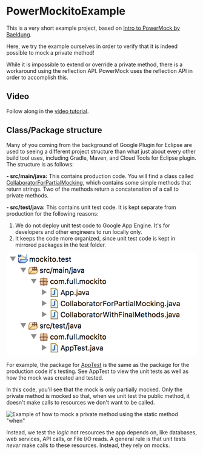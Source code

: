 # PowerMockitoExample

This is a very short example project, based on [Intro to PowerMock by Baeldung](http://www.baeldung.com/intro-to-powermock).

Here, we try the example ourselves in order to verify that it is indeed possible to mock a private method!

While it is impossible to extend or override a private method, there is a workaround using the reflection API.  PowerMock uses the reflection API in order to accomplish this.


## Video

Follow along in the [video tutorial](https://my.adaptiveu.io/full-learn/challenges/ch/how-to-unit-test-legacy-code-with-powermock).


## Class/Package structure

Many of you coming from the background of Google Plugin for Eclipse are used to seeing a different project structure than what just about every other build tool uses, including Gradle, Maven, and Cloud Tools for Eclipse plugin.  The structure is as follows:

**- src/main/java:**  This contains production code.  You will find a class called [CollaboratorForPartialMocking](https://github.com/FullLearning/PowerMockitoExample/blob/master/src/main/java/com/full/mockito/CollaboratorForPartialMocking.java), which contains some simple methods that return strings.  Two of the methods return a concatenation of a call to private methods.

**- src/test/java:**  This contains unit test code. It is kept separate from production for the following reasons:

1. We do not deploy unit test code to Google App Engine. It's for developers and other engineers to run locally only.
2. It keeps the code more organized, since unit test code is kept in mirrored packages in the test folder.  

![Example of Project Structure with src and test folders](https://github.com/FullLearning/PowerMockitoExample/blob/master/docs/ProjectStructure-src-test.png "Example of Project Structure with src and test folders")

For example, the package for [AppTest](https://github.com/FullLearning/PowerMockitoExample/blob/master/src/test/java/com/full/mockito/AppTest.java) is the same as the package for the production code it's testing.  See AppTest to view the unit tests as well as how the mock was created and tested.  

In this code, you'll see that the mock is only partially mocked. Only the private method is mocked so that, when we unit test the public method, it doesn't make calls to resources we don't want to be called. 

![Example of how to mock a private method using the static method "when"](https://github.com/FullLearning/PowerMockitoExample/blob/master/docs/OverridePrivateUsingWhen.png "Example of how to mock a private method using the static method \"when\"")


Instead, we test the _logic_ not resources the app depends on, like databases, web services, API calls, or File I/O reads. A general rule is that unit tests _never_ make calls to these resources. Instead, they rely on mocks.

